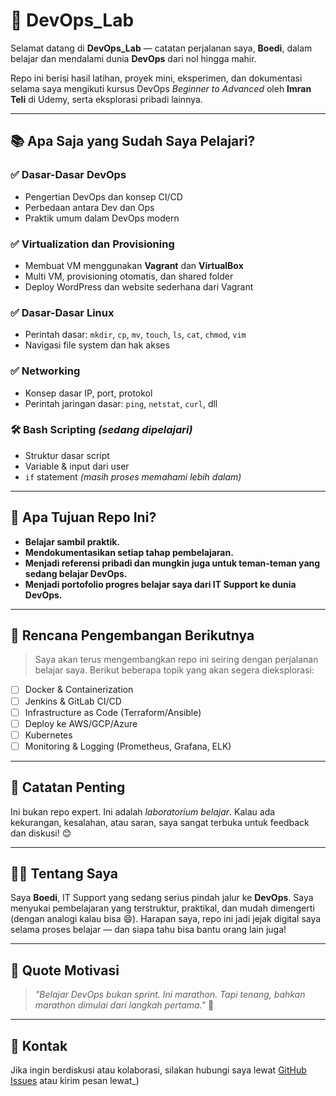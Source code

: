 # 🚀 DevOps_Lab

Selamat datang di **DevOps_Lab** — catatan perjalanan saya, **Boedi**, dalam belajar dan mendalami dunia **DevOps** dari nol hingga mahir.

Repo ini berisi hasil latihan, proyek mini, eksperimen, dan dokumentasi selama saya mengikuti kursus DevOps *Beginner to Advanced* oleh **Imran Teli** di Udemy, serta eksplorasi pribadi lainnya.

---

## 📚 Apa Saja yang Sudah Saya Pelajari?

### ✅ Dasar-Dasar DevOps
- Pengertian DevOps dan konsep CI/CD
- Perbedaan antara Dev dan Ops
- Praktik umum dalam DevOps modern

### ✅ Virtualization dan Provisioning
- Membuat VM menggunakan **Vagrant** dan **VirtualBox**
- Multi VM, provisioning otomatis, dan shared folder
- Deploy WordPress dan website sederhana dari Vagrant

### ✅ Dasar-Dasar Linux
- Perintah dasar: `mkdir`, `cp`, `mv`, `touch`, `ls`, `cat`, `chmod`, `vim`
- Navigasi file system dan hak akses

### ✅ Networking
- Konsep dasar IP, port, protokol
- Perintah jaringan dasar: `ping`, `netstat`, `curl`, dll

### 🛠️ Bash Scripting *(sedang dipelajari)*
- Struktur dasar script
- Variable & input dari user
- `if` statement *(masih proses memahami lebih dalam)*

---

## 🧪 Apa Tujuan Repo Ini?

- **Belajar sambil praktik.**
- **Mendokumentasikan setiap tahap pembelajaran.**
- **Menjadi referensi pribadi dan mungkin juga untuk teman-teman yang sedang belajar DevOps.**
- **Menjadi portofolio progres belajar saya dari IT Support ke dunia DevOps.**

---

## 🔭 Rencana Pengembangan Berikutnya

> Saya akan terus mengembangkan repo ini seiring dengan perjalanan belajar saya. Berikut beberapa topik yang akan segera dieksplorasi:

- [ ] Docker & Containerization
- [ ] Jenkins & GitLab CI/CD
- [ ] Infrastructure as Code (Terraform/Ansible)
- [ ] Deploy ke AWS/GCP/Azure
- [ ] Kubernetes
- [ ] Monitoring & Logging (Prometheus, Grafana, ELK)

---

## 📌 Catatan Penting

Ini bukan repo expert. Ini adalah *laboratorium belajar*. Kalau ada kekurangan, kesalahan, atau saran, saya sangat terbuka untuk feedback dan diskusi! 😊

---

## 🙋‍♂️ Tentang Saya

Saya **Boedi**, IT Support yang sedang serius pindah jalur ke **DevOps**. Saya menyukai pembelajaran yang terstruktur, praktikal, dan mudah dimengerti (dengan analogi kalau bisa 😄). Harapan saya, repo ini jadi jejak digital saya selama proses belajar — dan siapa tahu bisa bantu orang lain juga!

---

## 🧠 Quote Motivasi

> _"Belajar DevOps bukan sprint. Ini marathon. Tapi tenang, bahkan marathon dimulai dari langkah pertama."_ 💪

---

## 📎 Kontak

Jika ingin berdiskusi atau kolaborasi, silakan hubungi saya lewat [GitHub Issues](https://github.com/Boedi15/DevOps_Lab/issues) atau kirim pesan lewat_)

